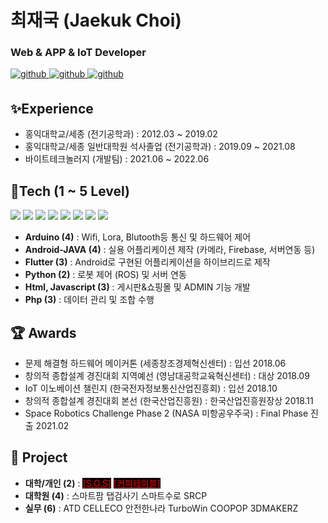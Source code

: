 # 최재국 (Jaekuk Choi)
### Web & APP & IoT Developer 

<a href="https://github.com/cjk09083" target="_blank">
<img src=https://img.shields.io/badge/github-%2324292e.svg?&style=for-the-badge&logo=github&logoColor=white alt=github style="margin-bottom: 5px;" />
</a>
<a href="http://www.riss.kr/link?id=T15894033" target="_blank">
<img src=https://img.shields.io/badge/Thesis-03C75A.svg?&style=for-the-badge&logo=AngelList&logoColor=white alt=github style="margin-bottom: 5px;" />
</a>
<a href="https://ieeexplore.ieee.org/author/37088569163" target="_blank">
<img src=https://img.shields.io/badge/Paper-253B73.svg?&style=for-the-badge&logo=Apache&logoColor=white alt=github style="margin-bottom: 5px;" />
</a>

## ✨Experience 
- 홍익대학교/세종 (전기공학과) : 2012.03 ~ 2019.02
- 홍익대학교/세종 일반대학원 석사졸업 (전기공학과) : 2019.09 ~ 2021.08  
- 바이트테크놀러지 (개발팀) : 2021.06 ~ 2022.06


## 📝Tech (1 ~ 5 Level)
<img src="https://img.shields.io/badge/Arduino-00979D?style=flat-square&logo=Arduino&logoColor=white"/></a>
<img src="https://img.shields.io/badge/Android-3DDC84?style=flat-square&logo=Android&logoColor=white"/></a>
<img src="https://img.shields.io/badge/Flutter-02569B?style=flat-square&logo=Flutter&logoColor=white"/></a>
<img src="https://img.shields.io/badge/WebRTC-333333?style=flat-square&logo=WebRTC&logoColor=white"/></a>
<img src="https://img.shields.io/badge/Python-3776AB?style=flat-square&logo=Python&logoColor=white"/></a> 
<img src="https://img.shields.io/badge/HTML-E34F26?style=flat-square&logo=HTML5&logoColor=white"/></a> 
<img src="https://img.shields.io/badge/Javascript-ffb13b?style=flat-square&logo=javascript&logoColor=white"/></a>
<img src="https://img.shields.io/badge/PHP-777BB4?style=flat-square&logo=PHP&logoColor=white"/></a> 


- <b>Arduino (4)</b> : Wifi, Lora, Blutooth등 통신 및 하드웨어 제어
- <b>Android-JAVA (4)</b> : 실용 어플리케이션 제작 (카메라, Firebase, 서버연동 등) 
- <b>Flutter (3)</b> : Android로 구현된 어플리케이션을 하이브리드로 제작 
- <b>Python (2)</b> : 로봇 제어 (ROS) 및 서버 연동
- <b>Html, Javascript (3)</b> : 게시판&쇼핑몰 및 ADMIN 기능 개발 
- <b>Php (3)</b> : 데이터 관리 및 조합 수행

## 🏆 Awards
- 문제 해결형 하드웨어 메이커톤 (세종창조경제혁신센터) : 	입선 2018.06
- 창의적 종합설계 경진대회 지역예선 (영남대공학교육혁신센터) : 	대상 2018.09
- IoT 이노베이션 챌린지 (한국전자정보통신산업진흥회) : 	입선 2018.10
- 창의적 종합설계 경진대회 본선 (한국산업진흥원) : 		한국산업진흥원장상 2018.11
- Space Robotics Challenge Phase 2 (NASA 미항공우주국) : 	Final Phase 진출 2021.02 

## 📂 Project
- <b>대학/개인 (2)</b> : <a href="#n" style="background-color:black;color:red">[S.O.S]</a>
<a href="#n" style="background-color:black;color:red">[커피테이블]</a>
- <b>대학원 (4)</b> : 스마트팜 탭검사기 스마트수로 SRCP  
- <b>실무 (6)</b> : ATD CELLECO 안전한나라 TurboWin COOPOP 3DMAKERZ 
